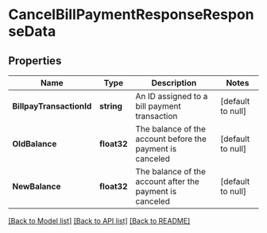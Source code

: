 # CancelBillPaymentResponseResponseData

## Properties
Name | Type | Description | Notes
------------ | ------------- | ------------- | -------------
**BillpayTransactionId** | **string** | An ID assigned to a bill payment transaction | [default to null]
**OldBalance** | **float32** | The balance of the account before the payment is canceled | [default to null]
**NewBalance** | **float32** | The balance of the account after the payment is canceled | [default to null]

[[Back to Model list]](../README.md#documentation-for-models) [[Back to API list]](../README.md#documentation-for-api-endpoints) [[Back to README]](../README.md)

